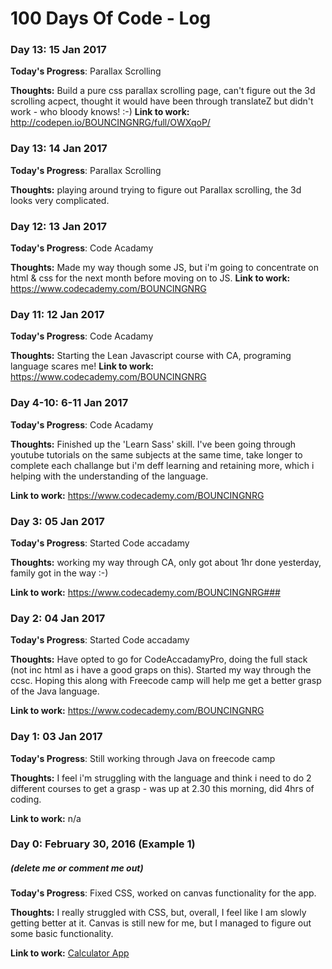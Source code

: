 # 100 Days Of Code - Log

### Day 13: 15 Jan 2017


**Today's Progress**: Parallax Scrolling

**Thoughts:** Build a pure css parallax scrolling page, can't figure out the 3d scrolling acpect, thought it would have been through translateZ but didn't work - who bloody knows! :-)
**Link to work:** http://codepen.io/BOUNCINGNRG/full/OWXqoP/

### Day 13: 14 Jan 2017


**Today's Progress**: Parallax Scrolling

**Thoughts:** playing around trying to figure out Parallax scrolling, the 3d looks very complicated.

### Day 12: 13 Jan 2017


**Today's Progress**: Code Acadamy 

**Thoughts:** Made my way though some JS, but i'm going to concentrate on html & css for the next month before moving on to JS.
**Link to work:** https://www.codecademy.com/BOUNCINGNRG

### Day 11: 12 Jan 2017


**Today's Progress**: Code Acadamy 

**Thoughts:** Starting the Lean Javascript course with CA, programing language scares me!
**Link to work:** https://www.codecademy.com/BOUNCINGNRG

### Day 4-10: 6-11 Jan 2017


**Today's Progress**: Code Acadamy 

**Thoughts:** Finished up the 'Learn Sass' skill. I've been going through youtube tutorials on the same subjects at the same time, take longer to complete each challange but i'm deff learning and retaining more, which i helping with the understanding of the language.

**Link to work:** https://www.codecademy.com/BOUNCINGNRG

### Day 3: 05 Jan 2017


**Today's Progress**: Started Code accadamy

**Thoughts:** working my way through CA, only got about 1hr done yesterday, family got in the way :-)

**Link to work:** https://www.codecademy.com/BOUNCINGNRG### 


### Day 2: 04 Jan 2017


**Today's Progress**: Started Code accadamy

**Thoughts:** Have opted to go for CodeAccadamyPro, doing the full stack (not inc html as i have a good graps on this). Started my way through the ccsc. Hoping this along with Freecode camp will help me get a better grasp of the Java language.

**Link to work:** https://www.codecademy.com/BOUNCINGNRG

### Day 1: 03 Jan 2017


**Today's Progress**: Still working through Java on freecode camp

**Thoughts:** I feel i'm struggling with the language and think i need to do 2 different courses to get a grasp - was up at 2.30 this morning, did 4hrs of coding.

**Link to work:** n/a

### Day 0: February 30, 2016 (Example 1)
##### (delete me or comment me out)

**Today's Progress**: Fixed CSS, worked on canvas functionality for the app.

**Thoughts:** I really struggled with CSS, but, overall, I feel like I am slowly getting better at it. Canvas is still new for me, but I managed to figure out some basic functionality.

**Link to work:** [Calculator App](http://www.example.com)


